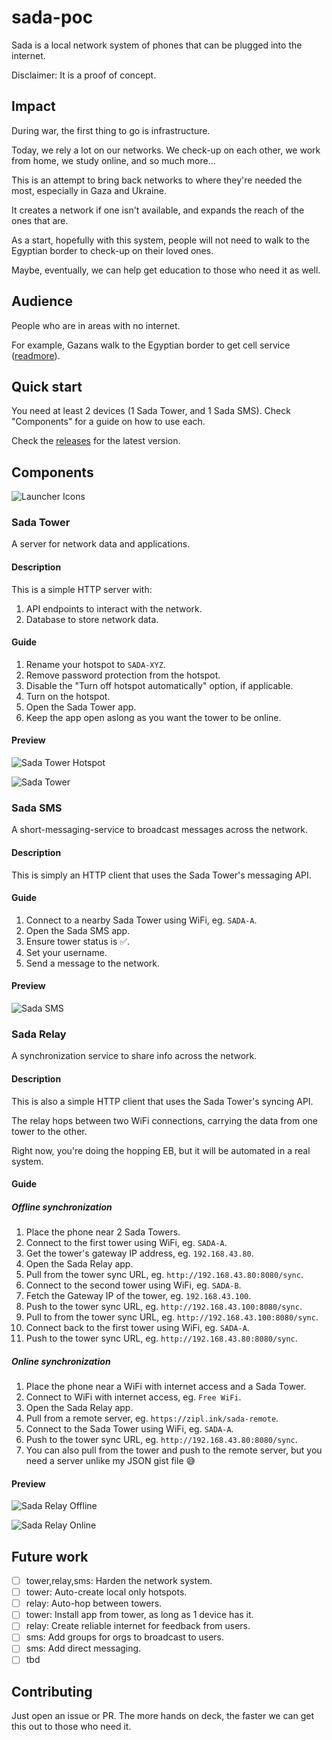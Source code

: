 # sada-poc
Sada is a local network system of phones that can be plugged into the internet.

Disclaimer: It is a proof of concept.

## Impact

During war, the first thing to go is infrastructure.

Today, we rely a lot on our networks. We check-up on each other, we work from home, we study online, and so much more...

This is an attempt to bring back networks to where they're needed the most, especially in Gaza and Ukraine.

It creates a network if one isn't available, and expands the reach of the ones that are.

As a start, hopefully with this system, people will not need to walk to the Egyptian border to check-up on their loved ones.

Maybe, eventually, we can help get education to those who need it as well.

## Audience

People who are in areas with no internet.

For example, Gazans walk to the Egyptian border to get cell service ([readmore](https://www.reuters.com/world/middle-east/desperate-news-gazans-struggle-with-mobile-network-2024-02-02/)).

## Quick start

You need at least 2 devices (1 Sada Tower, and 1 Sada SMS). Check "Components" for a guide on how to use each.

Check the [releases](https://github.com/igatha/sada-poc/releases) for the latest version.

## Components

![Launcher Icons](./docs/assets/launcher-icons.jpg)

### Sada Tower

A server for network data and applications.

#### Description

This is a simple HTTP server with:
1. API endpoints to interact with the network.
1. Database to store network data.

#### Guide

1. Rename your hotspot to `SADA-XYZ`.
1. Remove password protection from the hotspot.
1. Disable the "Turn off hotspot automatically" option, if applicable.
1. Turn on the hotspot.
1. Open the Sada Tower app.
1. Keep the app open aslong as you want the tower to be online.

#### Preview

![Sada Tower Hotspot](./docs/assets/ss-sada-tower-hotspot.jpg)

![Sada Tower](./docs/assets/ss-sada-tower.jpg)

### Sada SMS

A short-messaging-service to broadcast messages across the network.

#### Description

This is simply an HTTP client that uses the Sada Tower's messaging API.

#### Guide

1. Connect to a nearby Sada Tower using WiFi, eg. `SADA-A`.
1. Open the Sada SMS app.
1. Ensure tower status is ✅.
1. Set your username.
1. Send a message to the network.

#### Preview

![Sada SMS](./docs/assets/ss-sada-sms.jpeg)

### Sada Relay

A synchronization service to share info across the network.

#### Description

This is also a simple HTTP client that uses the Sada Tower's syncing API.

The relay hops between two WiFi connections, carrying the data from one tower to the other.

Right now, you're doing the hopping EB, but it will be automated in a real system.

#### Guide

##### Offline synchronization

1. Place the phone near 2 Sada Towers.
1. Connect to the first tower using WiFi, eg. `SADA-A`.
1. Get the tower's gateway IP address, eg. `192.168.43.80`.
1. Open the Sada Relay app.
1. Pull from the tower sync URL, eg. `http://192.168.43.80:8080/sync`.
1. Connect to the second tower using WiFi, eg. `SADA-B`.
1. Fetch the Gateway IP of the tower, eg. `192.168.43.100`.
1. Push to the tower sync URL, eg. `http://192.168.43.100:8080/sync`.
1. Pull to from the tower sync URL, eg. `http://192.168.43.100:8080/sync`.
1. Connect back to the first tower using WiFi, eg. `SADA-A`.
1. Push to the tower sync URL, eg. `http://192.168.43.80:8080/sync`.

##### Online synchronization

1. Place the phone near a WiFi with internet access and a Sada Tower.
1. Connect to WiFi with internet access, eg. `Free WiFi`.
1. Open the Sada Relay app.
1. Pull from a remote server, eg. `https://zipl.ink/sada-remote`.
1. Connect to the Sada Tower using WiFi, eg. `SADA-A`.
1. Push to the tower sync URL, eg. `http://192.168.43.80:8080/sync`.
1. You can also pull from the tower and push to the remote server, but you need a server unlike my JSON gist file 😅

#### Preview

![Sada Relay Offline](./docs/assets/ss-sada-relay-offline.jpg)

![Sada Relay Online](./docs/assets/ss-sada-relay-online.jpg)

## Future work

- [ ] tower,relay,sms: Harden the network system.
- [ ] tower: Auto-create local only hotspots.
- [ ] relay: Auto-hop between towers.
- [ ] tower: Install app from tower, as long as 1 device has it.
- [ ] relay: Create reliable internet for feedback from users.
- [ ] sms: Add groups for orgs to broadcast to users.
- [ ] sms: Add direct messaging.
- [ ] tbd

## Contributing

Just open an issue or PR. The more hands on deck, the faster we can get this out to those who need it.
